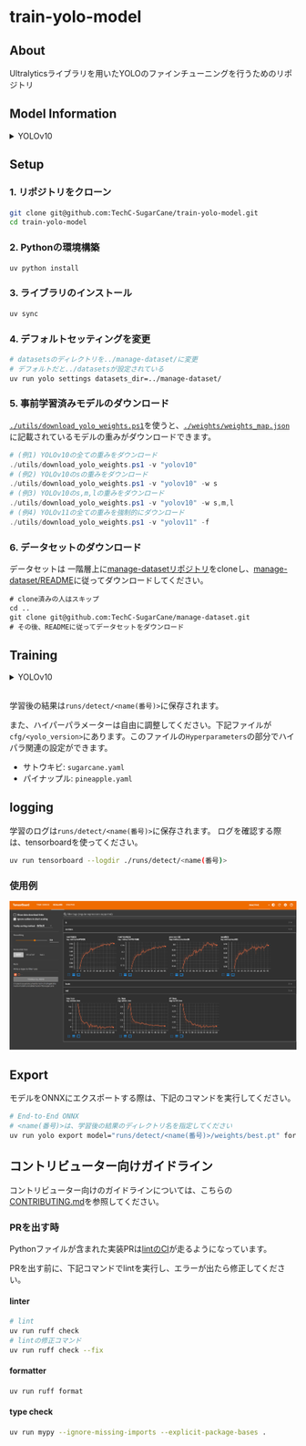 # train-yolo-model

## About

Ultralyticsライブラリを用いたYOLOのファインチューニングを行うためのリポジトリ

## Model Information

<details>
<summary>YOLOv10</summary>

※ [THU-MIG/yolov10](https://github.com/THU-MIG/yolov10) から引用



<p align="center">
  <img src="assets/latency.svg" width=48%>
  <img src="assets/params.svg" width=48%> <br>
  Comparisons with others in terms of latency-accuracy (left) and size-accuracy (right) trade-offs.
</p>

[YOLOv10: Real-Time End-to-End Object Detection](https://arxiv.org/abs/2405.14458).\
Ao Wang, Hui Chen, Lihao Liu, Kai Chen, Zijia Lin, Jungong Han, and Guiguang Ding

## Performance
COCO

| Model | Test Size | #Params | FLOPs | AP<sup>val</sup> | Latency |
|:---------------|:----:|:---:|:--:|:--:|:--:|
| [YOLOv10-N](https://huggingface.co/jameslahm/yolov10n) |   640  |     2.3M    |   6.7G   |     38.5%     | 1.84ms |
| [YOLOv10-S](https://huggingface.co/jameslahm/yolov10s) |   640  |     7.2M    |   21.6G  |     46.3%     | 2.49ms |
| [YOLOv10-M](https://huggingface.co/jameslahm/yolov10m) |   640  |     15.4M   |   59.1G  |     51.1%     | 4.74ms |
| [YOLOv10-B](https://huggingface.co/jameslahm/yolov10b) |   640  |     19.1M   |  92.0G |     52.5%     | 5.74ms |
| [YOLOv10-L](https://huggingface.co/jameslahm/yolov10l) |   640  |     24.4M   |  120.3G   |     53.2%     | 7.28ms |
| [YOLOv10-X](https://huggingface.co/jameslahm/yolov10x) |   640  |     29.5M    |   160.4G   |     54.4%     | 10.70ms |


</details>


## Setup

### 1. リポジトリをクローン

```bash
git clone git@github.com:TechC-SugarCane/train-yolo-model.git
cd train-yolo-model
```

### 2. Pythonの環境構築

```bash
uv python install
```

### 3. ライブラリのインストール

```bash
uv sync
```

### 4. デフォルトセッティングを変更

```bash
# datasetsのディレクトリを../manage-dataset/に変更
# デフォルトだと../datasetsが設定されている
uv run yolo settings datasets_dir=../manage-dataset/
```

### 5. 事前学習済みモデルのダウンロード

[`./utils/download_yolo_weights.ps1`](utils/download_yolo_weights.ps1)を使うと、[`./weights/weights_map.json`](weights/weights_map.json)に記載されているモデルの重みがダウンロードできます。

```ps1
# (例1) YOLOv10の全ての重みをダウンロード
./utils/download_yolo_weights.ps1 -v "yolov10"
# (例2) YOLOv10のsの重みをダウンロード
./utils/download_yolo_weights.ps1 -v "yolov10" -w s
# (例3) YOLOv10のs,m,lの重みをダウンロード
./utils/download_yolo_weights.ps1 -v "yolov10" -w s,m,l
# (例4) YOLOv11の全ての重みを強制的にダウンロード
./utils/download_yolo_weights.ps1 -v "yolov11" -f
```

### 6. データセットのダウンロード

データセットは 一階層上に[manage-datasetリポジトリ](https://github.com/TechC-SugarCane/manage-dataset)をcloneし、[manage-dataset/README](https://github.com/TechC-SugarCane/manage-dataset/blob/main/README.md)に従ってダウンロードしてください。

```shell
# clone済みの人はスキップ
cd ..
git clone git@github.com:TechC-SugarCane/manage-dataset.git
# その後、READMEに従ってデータセットをダウンロード
```



## Training

<details>
<summary>YOLOv10</summary>

```bash
# サトウキビをファインチューニングするコマンド
uv run yolo detect train cfg='cfg/yolov10/sugarcane.yaml' data=data/sugarcane.yaml model=weights/yolov10/yolov10x.pt name='yolov10x-sugarcane' epochs=300 batch=16 imgsz=640 device=0

# パイナップルをファインチューニングするコマンド
uv run yolo detect train cfg='cfg/yolov10/pineapple.yaml' data=data/pineapple.yaml model=weights/yolov10/yolov10x.pt name='yolov10x-pineapple' epochs=300 batch=16 imgsz=640 device=0
```

※ 上記を実行すると`yolov8n.pt`,`yolo11n.pt`がダウンロードされますが、AMPというものの確認用に追加されているだけらしいので気にしなくて大丈夫です。
詳しくは[#106](https://github.com/THU-MIG/yolov10/issues/106)を参照してください。
</details>

<br>

学習後の結果は`runs/detect/<name(番号)>`に保存されます。

また、ハイパーパラメーターは自由に調整してください。下記ファイルが`cfg/<yolo_version>`にあります。このファイルの`Hyperparameters`の部分でハイパラ関連の設定ができます。

- サトウキビ: `sugarcane.yaml`
- パイナップル: `pineapple.yaml`

## logging

学習のログは`runs/detect/<name(番号)>`に保存されます。
ログを確認する際は、tensorboardを使ってください。

```bash
uv run tensorboard --logdir ./runs/detect/<name(番号)>
```

### 使用例

[![tensorboard](./assets/ex_tensorboard.png)](./assets/ex_tensorboard.png)

## Export

モデルをONNXにエクスポートする際は、下記のコマンドを実行してください。

```sh
# End-to-End ONNX
# <name(番号)>は、学習後の結果のディレクトリ名を指定してください
uv run yolo export model="runs/detect/<name(番号)>/weights/best.pt" format=onnx opset=13 simplify device=0
```

## コントリビューター向けガイドライン

コントリビューター向けのガイドラインについては、こちらの[CONTRIBUTING.md](https://github.com/TechC-SugarCane/.github/blob/main/CONTRIBUTING.md)を参照してください。

### PRを出す時

Pythonファイルが含まれた実装PRは[lintのCI](./.github/workflows/lint.yml)が走るようになっています。

PRを出す前に、下記コマンドでlintを実行し、エラーが出たら修正してください。

#### linter

```bash
# lint
uv run ruff check
# lintの修正コマンド
uv run ruff check --fix
```

#### formatter

```bash
uv run ruff format
```

#### type check

```bash
uv run mypy --ignore-missing-imports --explicit-package-bases .
```
